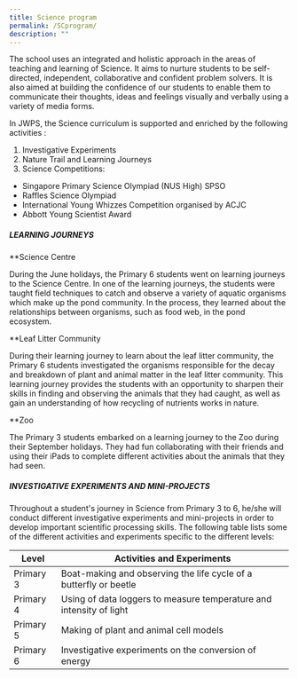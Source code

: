 ```yaml
---
title: Science program
permalink: /SCprogram/
description: ""
---
```

The school uses an integrated and holistic approach in the areas of teaching and learning of Science. It aims to nurture students to be self-directed, independent, collaborative and confident problem solvers. It is also aimed at building the confidence of our students to enable them to communicate their thoughts, ideas and feelings visually and verbally using a variety of media forms.
 
In JWPS, the Science curriculum is supported and enriched by the following activities :

1. Investigative Experiments
2. Nature Trail and Learning Journeys
3. Science Competitions: 
* Singapore Primary Science Olympiad (NUS High) SPSO
* Raffles Science Olympiad
* International Young Whizzes Competition organised by ACJC
* Abbott Young Scientist Award


##### LEARNING JOURNEYS

**Science Centre<br>

During the June holidays, the Primary 6 students went on learning journeys to the Science Centre. In one of the learning journeys, the students were taught field techniques to catch and observe a variety of aquatic organisms which make up the pond community. In the process, they learned about the relationships between organisms, such as food web, in the pond ecosystem.

**Leaf Litter Community<br>

During their learning journey to learn about the leaf litter community, the Primary 6 students investigated the organisms responsible for the decay and breakdown of plant and animal matter in the leaf litter community. This learning journey provides the students with an opportunity to sharpen their skills in finding and observing the animals that they had caught, as well as gain an understanding of how recycling of nutrients works in nature.

**Zoo<br>

The Primary 3 students embarked on a learning journey to the Zoo during their September holidays. They had fun collaborating with their friends and using their iPads to complete different activities about the animals that they had seen.

##### INVESTIGATIVE EXPERIMENTS AND MINI-PROJECTS

Throughout a student's journey in Science from Primary 3 to 6, he/she will conduct different investigative experiments and mini-projects in order to develop important scientific processing skills. The following table lists some of the different activities and experiments specific to the different levels: 



| Level | Activities and Experiments | 
| -------- | -------- | 
| Primary 3     | Boat-making and observing the life cycle of a butterfly or beetle     | 
| Primary 4     | Using of data loggers to measure temperature and intensity of light     | 
| Primary 5     | Making of plant and animal cell models     | 
| Primary 6     | Investigative experiments on the conversion of energy     | 

